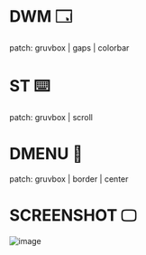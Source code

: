 # DWM 🗔
patch: gruvbox | gaps | colorbar
# ST ⌨️
patch: gruvbox | scroll
# DMENU 🧸
patch: gruvbox | border | center
# SCREENSHOT 🖵
![image](https://github.com/aquaverso2077/dots/assets/149948716/cf386e43-ebc1-4c19-b86d-8497c17c4090)

